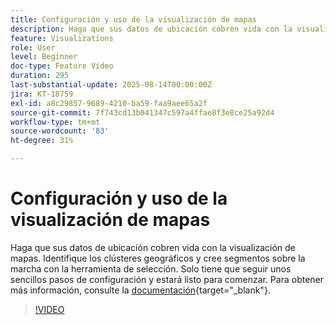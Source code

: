 ```yaml
---
title: Configuración y uso de la visualización de mapas
description: Haga que sus datos de ubicación cobren vida con la visualización de mapas. Identifique los clústeres geográficos y cree segmentos sobre la marcha con la herramienta de selección. Solo tiene que seguir unos sencillos pasos de configuración y estará listo para comenzar.
feature: Visualizations
role: User
level: Beginner
doc-type: Feature Video
duration: 295
last-substantial-update: 2025-08-14T00:00:00Z
jira: KT-18759
exl-id: a8c29857-9689-4210-ba59-faa9aee65a2f
source-git-commit: 7f743cd13b041347c597a4ffae8f3e8ce25a92d4
workflow-type: tm+mt
source-wordcount: '83'
ht-degree: 31%

---
```


# Configuración y uso de la visualización de mapas

Haga que sus datos de ubicación cobren vida con la visualización de mapas. Identifique los clústeres geográficos y cree segmentos sobre la marcha con la herramienta de selección. Solo tiene que seguir unos sencillos pasos de configuración y estará listo para comenzar. Para obtener más información, consulte la [documentación](https://experienceleague.adobe.com/es/docs/analytics-platform/using/cja-workspace/visualizations/map){target="_blank"}.

>[!VIDEO](https://video.tv.adobe.com/v/3470822/?learn=on&enablevpops&captions=spa)
